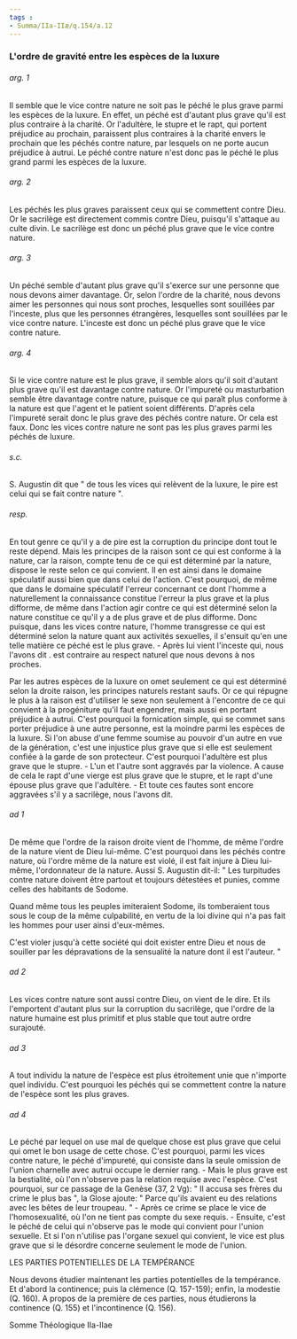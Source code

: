 ```yaml
---
tags : 
- Summa/IIa-IIæ/q.154/a.12
---
```


### L'ordre de gravité entre les espèces de la luxure

###### arg. 1
Il semble que le vice contre nature ne soit pas le péché le plus grave parmi les espèces de la luxure. En effet, un péché est d'autant plus grave qu'il est plus contraire à la charité. Or l'adultère, le stupre et le rapt, qui portent préjudice au prochain, paraissent plus contraires à la charité envers le prochain que les péchés contre nature, par lesquels on ne porte aucun préjudice à autrui. Le péché contre nature n'est donc pas le péché le plus grand parmi les espèces de la luxure. 

###### arg. 2
Les péchés les plus graves paraissent ceux qui se commettent contre Dieu. Or le sacrilège est directement commis contre Dieu, puisqu'il s'attaque au culte divin. Le sacrilège est donc un péché plus grave que le vice contre nature. 

###### arg. 3
Un péché semble d'autant plus grave qu'il s'exerce sur une personne que nous devons aimer davantage. Or, selon l'ordre de la charité, nous devons aimer les personnes qui nous sont proches, lesquelles sont souillées par l'inceste, plus que les personnes étrangères, lesquelles sont souillées par le vice contre nature. L'inceste est donc un péché plus grave que le vice contre nature. 

###### arg. 4
Si le vice contre nature est le plus grave, il semble alors qu'il soit d'autant plus grave qu'il est davantage contre nature. Or l'impureté ou masturbation semble être davantage contre nature, puisque ce qui paraît plus conforme à la nature est que l'agent et le patient soient différents. D'après cela l'impureté serait donc le plus grave des péchés contre nature. Or cela est faux. Donc les vices contre nature ne sont pas les plus graves parmi les péchés de luxure. 

###### s.c.
S. Augustin dit que " de tous les vices qui relèvent de la luxure, le pire est celui qui se fait contre nature ". 

###### resp.
En tout genre ce qu'il y a de pire est la corruption du principe dont tout le reste dépend. Mais les principes de la raison sont ce qui est conforme à la nature, car la raison, compte tenu de ce qui est déterminé par la nature, dispose le reste selon ce qui convient. Il en est ainsi dans le domaine spéculatif aussi bien que dans celui de l'action. C'est pourquoi, de même que dans le domaine spéculatif l'erreur concernant ce dont l'homme a naturellement la connaissance constitue l'erreur la plus grave et la plus difforme, de même dans l'action agir contre ce qui est déterminé selon la nature constitue ce qu'il y a de plus grave et de plus difforme. Donc puisque, dans les vices contre nature, l'homme transgresse ce qui est déterminé selon la nature quant aux activités sexuelles, il s'ensuit qu'en une telle matière ce péché est le plus grave. - Après lui vient l'inceste qui, nous l'avons dit . est contraire au respect naturel que nous devons à nos proches. 

Par les autres espèces de la luxure on omet seulement ce qui est déterminé selon la droite raison, les principes naturels restant saufs. Or ce qui répugne le plus à la raison est d'utiliser le sexe non seulement à l'encontre de ce qui convient à la progéniture qu'il faut engendrer, mais aussi en portant préjudice à autrui. C'est pourquoi la fornication simple, qui se commet sans porter préjudice à une autre personne, est la moindre parmi les espèces de la luxure. Si l'on abuse d'une femme soumise au pouvoir d'un autre en vue de la génération, c'est une injustice plus grave que si elle est seulement confiée à la garde de son protecteur. C'est pourquoi l'adultère est plus grave que le stupre. - L'un et l'autre sont aggravés par la violence. A cause de cela le rapt d'une vierge est plus grave que le stupre, et le rapt d'une épouse plus grave que l'adultère. - Et toute ces fautes sont encore aggravées s'il y a sacrilège, nous l'avons dit. 

###### ad 1
De même que l'ordre de la raison droite vient de l'homme, de même l'ordre de la nature vient de Dieu lui-même. C'est pourquoi dans les péchés contre nature, où l'ordre même de la nature est violé, il est fait injure à Dieu lui-même, l'ordonnateur de la nature. Aussi S. Augustin dit-il: " Les turpitudes contre nature doivent être partout et toujours détestées et punies, comme celles des habitants de Sodome. 

Quand même tous les peuples imiteraient Sodome, ils tomberaient tous sous le coup de la même culpabilité, en vertu de la loi divine qui n'a pas fait les hommes pour user ainsi d'eux-mêmes. 

C'est violer jusqu'à cette société qui doit exister entre Dieu et nous de souiller par les dépravations de la sensualité la nature dont il est l'auteur. " 

###### ad 2
Les vices contre nature sont aussi contre Dieu, on vient de le dire. Et ils l'emportent d'autant plus sur la corruption du sacrilège, que l'ordre de la nature humaine est plus primitif et plus stable que tout autre ordre surajouté. 

###### ad 3
A tout individu la nature de l'espèce est plus étroitement unie que n'importe quel individu. C'est pourquoi les péchés qui se commettent contre la nature de l'espèce sont les plus graves. 

###### ad 4
Le péché par lequel on use mal de quelque chose est plus grave que celui qui omet le bon usage de cette chose. C'est pourquoi, parmi les vices contre nature, le péché d'impureté, qui consiste dans la seule omission de l'union charnelle avec autrui occupe le dernier rang. - Mais le plus grave est la bestialité, où l'on n'observe pas la relation requise avec l'espèce. C'est pourquoi, sur ce passage de la Genèse (37, 2 Vg): " Il accusa ses frères du crime le plus bas ", la Glose ajoute: " Parce qu'ils avaient eu des relations avec les bêtes de leur troupeau. " - Après ce crime se place le vice de l'homosexualité, où l'on ne tient pas compte du sexe requis. - Ensuite, c'est le péché de celui qui n'observe pas le mode qui convient pour l'union sexuelle. Et si l'on n'utilise pas l'organe sexuel qui convient, le vice est plus grave que si le désordre concerne seulement le mode de l'union. 

LES PARTIES POTENTIELLES DE LA TEMPÉRANCE 

Nous devons étudier maintenant les parties potentielles de la tempérance. Et d'abord la continence; puis la clémence (Q. 157-159); enfin, la modestie (Q. 160). A propos de la première de ces parties, nous étudierons la continence (Q. 155) et l'incontinence (Q. 156). 

Somme Théologique IIa-IIae 

